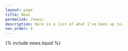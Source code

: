 ```yaml
---
layout: page
title: News
permalink: /news/
description: Here is a list of what I've been up to.
nav_order: 4
---
```


{% include news.liquid %}
